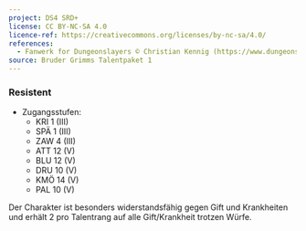 ```yaml
---
project: DS4 SRD+
license: CC BY-NC-SA 4.0
licence-ref: https://creativecommons.org/licenses/by-nc-sa/4.0/
references: 
  - Fanwerk for Dungeonslayers © Christian Kennig (https://www.dungeonslayers.net/)
source: Bruder Grimms Talentpaket 1
---
```


### Resistent

- Zugangsstufen:
  - KRI 1 (III)
  - SPÄ 1 (III)
  - ZAW 4 (III)
  - ATT 12 (V)
  - BLU 12 (V)
  - DRU 10 (V)
  - KMÖ 14 (V)
  - PAL 10 (V)

Der Charakter ist besonders widerstandsfähig gegen Gift und Krankheiten und erhält 2 pro Talentrang auf alle Gift/Krankheit trotzen Würfe.

